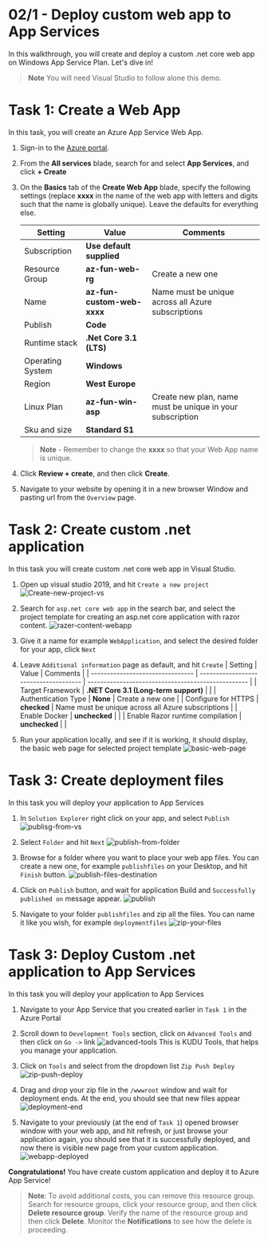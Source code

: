 
# 02/1 - Deploy custom web app to App Services

In this walkthrough, you will create and deploy a custom .net core web app on Windows App Service Plan. Let's dive in!

>**Note** You will need Visual Studio to follow alone this demo.

# Task 1: Create a Web App

In this task, you will create an Azure App Service Web App. 

1. Sign-in to the [Azure portal](http://portal.azure.com/). 

2. From the **All services** blade, search for and select **App Services**, and click **+ Create**

3. On the **Basics** tab of the **Create Web App** blade, specify the following settings (replace **xxxx** in the name of the web app with letters and digits such that the name is globally unique). Leave the defaults for everything else. 

    | Setting          | Value                      | Comments                                                  |
    | ---------------- | -------------------------- | --------------------------------------------------------- |
    | Subscription     | **Use default supplied**   |                                                           |
    | Resource Group   | **az-fun-web-rg**          | Create a new one                                          |
    | Name             | **az-fun-custom-web-xxxx** | Name must be unique across all Azure subscriptions        |
    | Publish          | **Code**                   |                                                           |
    | Runtime stack    | **.Net Core 3.1 (LTS)**    |                                                           |
    | Operating System | **Windows**                |                                                           |
    | Region           | **West Europe**            |                                                           |
    | Linux Plan       | **az-fun-win-asp**         | Create new plan, name must be unique in your subscription |
    | Sku and size     | **Standard S1**            |                                                           |
    
    >**Note** - Remember to change the **xxxx** so that your Web App name is unique.
   
4. Click **Review + create**, and then click **Create**. 

5. Navigate to your website by opening it in a new browser Window and pasting url from the `Overview` page.


# Task 2: Create custom .net application

In this task you will create custom .net core web app in Visual Studio.

1. Open up visual studio 2019, and hit `Create a new project`
    ![Create-new-project-vs](/assets/Create-new-project-vs.PNG)


2. Search for `asp.net core web app` in the search bar, and select the project template for creating an asp.net core application with razor content.
    ![razer-content-webapp](/assets/razer-content-webapp.PNG)

3. Give it a name for example `WebApplication`, and select the desired folder for your app, click `Next`

4. Leave `Additional information` page as default, and hit `Create`
    | Setting                          | Value                                 | Comments                                           |
    | -------------------------------- | ------------------------------------- | -------------------------------------------------- |
    | Target Framework                 | **.NET Core 3.1 (Long-term support)** |                                                    |
    | Authentication Type              | **None**                              | Create a new one                                   |
    | Configure for HTTPS              | **checked**                           | Name must be unique across all Azure subscriptions |
    | Enable Docker                    | **unchecked**                         |                                                    |
    | Enable Razor runtime compilation | **unchecked**                         |                                                    |

5. Run your application locally, and see if it is working, it should display, the basic web page for selected project template
    ![basic-web-page](/assets/basic-web-page.PNG)


# Task 3: Create deployment files

In this task you will deploy your application to App Services

1. In `Solution Explorer` right click on your app, and select `Publish`
    ![publisg-from-vs](/assets/publisg-from-vs.PNG)

2. Select `Folder` and hit `Next`
    ![publish-from-folder](/assets/publish-from-folder.PNG)

3. Browse for a folder where you want to place your web app files. You can create a new one, for example `publishfiles` on your Desktop, and hit `Finish` button.
    ![publish-files-destination](/assets/publish-files-destination.PNG)

4. Click on `Publish` button, and wait for application Build and `Successfully published on` message appear.
    ![publish](/assets/publish.PNG)

5. Navigate to your folder `publishfiles` and zip all the files. You can name it like you wish, for example `deploymentfiles`
    ![zip-your-files](/assets/zip-your-files.PNG)


# Task 3: Deploy Custom .net application to App Services

In this task you will deploy your application to App Services

1. Navigate to your App Service that you created earlier in `Task 1` in the Azure Portal

2. Scroll down to `Development Tools` section, click on `Advanced Tools` and then click on `Go ->` link
   ![advanced-tools](/assets/advanced-tools.PNG)
    This is KUDU Tools, that helps you manage your application.
3. Click on `Tools` and select from the dropdown list `Zip Push Deploy`
    ![zip-push-deploy](/assets/zip-push-deploy.PNG)

4. Drag and drop your zip file in the `/wwwroot` window and wait for deployment ends. At the end, you should see that new files appear
    ![deployment-end](/assets/deployment-end.PNG)

5. Navigate to your previously (at the end of `Task 1`) opened browser window with your web app, and hit refresh, or just browse your application again, you should see that it is successfully deployed, and now there is visible new page from your custom application.
    ![webapp-deployed](/assets/webapp-deployed.PNG)

**Congratulations!** You have create custom application and deploy it to Azure App Service!

>**Note**: To avoid additional costs, you can remove this resource group. Search for resource groups, click your resource group, and then click **Delete resource group**. Verify the name of the resource group and then click **Delete**. Monitor the **Notifications** to see how the delete is proceeding.
